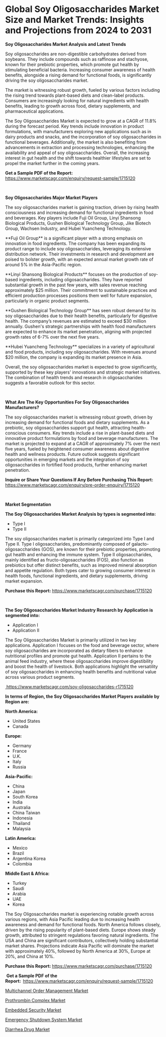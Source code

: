 <p><h1>Global Soy Oligosaccharides Market Size and Market Trends: Insights and Projections from 2024 to 2031</h1></p><p><strong>Soy Oligosaccharides Market Analysis and Latest Trends</strong></p>
<p><p>Soy oligosaccharides are non-digestible carbohydrates derived from soybeans. They include compounds such as raffinose and stachyose, known for their prebiotic properties, which promote gut health by stimulating beneficial bacteria. Increasing consumer awareness of health benefits, alongside a rising demand for functional foods, is significantly driving the soy oligosaccharides market.</p><p>The market is witnessing robust growth, fueled by various factors including the rising trend towards plant-based diets and clean-label products. Consumers are increasingly looking for natural ingredients with health benefits, leading to growth across food, dietary supplements, and pharmaceutical applications.</p><p>The Soy Oligosaccharides Market is expected to grow at a CAGR of 11.8% during the forecast period. Key trends include innovation in product formulations, with manufacturers exploring new applications such as in dairy products and snacks, and the incorporation of soy oligosaccharides in functional beverages. Additionally, the market is also benefiting from advancements in extraction and processing technologies, enhancing the availability and appeal of soy oligosaccharides. Overall, the increasing interest in gut health and the shift towards healthier lifestyles are set to propel the market further in the coming years.</p></p>
<p><strong>Get a Sample PDF of the Report:&nbsp;</strong> <a href="https://www.marketscagr.com/enquiry/request-sample/1715120?utm_campaign=1126&utm_medium=2&utm_source=Github&utm_content=ia&utm_term=23102024&utm_id=soy-oligosaccharides">https://www.marketscagr.com/enquiry/request-sample/1715120</a></p>
<p>&nbsp;</p>
<p><strong>Soy Oligosaccharides Major Market Players</strong></p>
<p><p>The soy oligosaccharides market is gaining traction, driven by rising health consciousness and increasing demand for functional ingredients in food and beverages. Key players include Fuji Oil Group, Linyi Shansong Biological Products, Gushen Biological Technology Group, Jike Biotech Group, Wachsen Industry, and Hubei Yuancheng Technology.</p><p>**Fuji Oil Group** is a significant player with a strong emphasis on innovation in food ingredients. The company has been expanding its product range to include soy oligosaccharides, leveraging its extensive distribution network. Their investments in research and development are poised to bolster growth, with an expected annual market growth rate of around 5% in the Asia-Pacific region.</p><p>**Linyi Shansong Biological Products** focuses on the production of soy-based ingredients, including oligosaccharides. They have reported substantial growth in the past few years, with sales revenue reaching approximately $25 million. Their commitment to sustainable practices and efficient production processes positions them well for future expansion, particularly in organic product segments.</p><p>**Gushen Biological Technology Group** has seen robust demand for its soy oligosaccharides due to their health benefits, particularly for digestive health. The company’s revenues are estimated to exceed $30 million annually. Gushen's strategic partnerships with health food manufacturers are expected to enhance its market penetration, aligning with projected growth rates of 6-7% over the next five years.</p><p>**Hubei Yuancheng Technology** specializes in a variety of agricultural and food products, including soy oligosaccharides. With revenues around $20 million, the company is expanding its market presence in Asia. </p><p>Overall, the soy oligosaccharides market is expected to grow significantly, supported by these key players' innovations and strategic market initiatives. The combination of health trends and research in oligosaccharides suggests a favorable outlook for this sector.</p></p>
<p>&nbsp;</p>
<p><strong>What Are The Key Opportunities For Soy Oligosaccharides Manufacturers?</strong></p>
<p><p>The soy oligosaccharides market is witnessing robust growth, driven by increasing demand for functional foods and dietary supplements. As a prebiotic, soy oligosaccharides support gut health, attracting health-conscious consumers. Key trends include a rise in plant-based diets and innovative product formulations by food and beverage manufacturers. The market is projected to expand at a CAGR of approximately 7% over the next five years, fueled by heightened consumer awareness about digestive health and wellness products. Future outlook suggests significant opportunities in emerging markets and the integration of soy oligosaccharides in fortified food products, further enhancing market penetration.</p></p>
<p><strong>Inquire or Share Your Questions If Any Before Purchasing This Report:</strong> <a href="https://www.marketscagr.com/enquiry/pre-order-enquiry/1715120?utm_campaign=1126&utm_medium=2&utm_source=Github&utm_content=ia&utm_term=23102024&utm_id=soy-oligosaccharides">https://www.marketscagr.com/enquiry/pre-order-enquiry/1715120</a></p>
<p>&nbsp;</p>
<p><strong>Market Segmentation</strong></p>
<p><strong>The Soy Oligosaccharides Market Analysis by types is segmented into:</strong></p>
<p><ul><li>Type I</li><li>Type II</li></ul></p>
<p><p>The soy oligosaccharides market is primarily categorized into Type I and Type II. Type I oligosaccharides, predominantly composed of galacto-oligosaccharides (GOS), are known for their prebiotic properties, promoting gut health and enhancing the immune system. Type II oligosaccharides, mainly identified as fructo-oligosaccharides (FOS), also function as prebiotics but offer distinct benefits, such as improved mineral absorption and appetite regulation. Both types cater to growing consumer interest in health foods, functional ingredients, and dietary supplements, driving market expansion.</p></p>
<p><strong>Purchase this Report:&nbsp;</strong><a href="https://www.marketscagr.com/purchase/1715120?utm_campaign=1126&utm_medium=2&utm_source=Github&utm_content=ia&utm_term=23102024&utm_id=soy-oligosaccharides">https://www.marketscagr.com/purchase/1715120</a></p>
<p>&nbsp;</p>
<p><strong>The Soy Oligosaccharides Market Industry Research by Application is segmented into:</strong></p>
<p><ul><li>Application I</li><li>Application II</li></ul></p>
<p><p>The Soy Oligosaccharides Market is primarily utilized in two key applications. Application I focuses on the food and beverage sector, where soy oligosaccharides are incorporated as dietary fibers to enhance nutritional profiles and promote gut health. Application II pertains to the animal feed industry, where these oligosaccharides improve digestibility and boost the health of livestock. Both applications highlight the versatility of soy oligosaccharides in enhancing health benefits and nutritional value across various product segments.</p></p>
<p><a href="https://www.marketscagr.com/soy-oligosaccharides-r1715120?utm_campaign=1126&utm_medium=2&utm_source=Github&utm_content=ia&utm_term=23102024&utm_id=soy-oligosaccharides">&nbsp;https://www.marketscagr.com/soy-oligosaccharides-r1715120</a></p>
<p><strong>In terms of Region, the Soy Oligosaccharides Market Players available by Region are:</strong></p>
<p>
    <p> <strong> North America: </strong>
        <ul>
            <li>United States</li>
            <li>Canada</li>
        </ul>
        </p> 
    <p> <strong> Europe: </strong>
        <ul>
            <li>Germany</li>
            <li>France</li>
            <li>U.K.</li>
            <li>Italy</li>
            <li>Russia</li>
        </ul>
        </p> 
    <p> <strong> Asia-Pacific: </strong>
        <ul>
            <li>China</li>
            <li>Japan</li>
            <li>South Korea</li>
            <li>India</li>
            <li>Australia</li>
            <li>China Taiwan</li>
            <li>Indonesia</li>
            <li>Thailand</li>
            <li>Malaysia</li>
        </ul>
        </p> 
    <p> <strong> Latin America: </strong>
        <ul>
            <li>Mexico</li>
            <li>Brazil</li>
            <li>Argentina Korea</li>
            <li>Colombia</li>
        </ul>
        </p> 
    <p> <strong> Middle East & Africa: </strong>
        <ul>
            <li>Turkey</li>
            <li>Saudi</li>
            <li>Arabia</li>
            <li>UAE</li>
            <li>Korea</li>
        </ul>
    </p>
    </p>
<p><p>The Soy Oligosaccharides market is experiencing notable growth across various regions, with Asia Pacific leading due to increasing health awareness and demand for functional foods. North America follows closely, driven by the rising popularity of plant-based diets. Europe shows steady growth, attributed to stringent regulations favoring natural ingredients. The USA and China are significant contributors, collectively holding substantial market shares. Projections indicate Asia Pacific will dominate the market with approximately 40%, followed by North America at 30%, Europe at 20%, and China at 10%.</p></p>
<p><strong>Purchase this Report: </strong><a href="https://www.marketscagr.com/purchase/1715120?utm_campaign=1126&utm_medium=2&utm_source=Github&utm_content=ia&utm_term=23102024&utm_id=soy-oligosaccharides">https://www.marketscagr.com/purchase/1715120</a></p>
<p>&nbsp;<strong>Get a Sample PDF of the Report:&nbsp;&nbsp;</strong><a href="https://www.marketscagr.com/enquiry/request-sample/1715120?utm_campaign=1126&utm_medium=2&utm_source=Github&utm_content=ia&utm_term=23102024&utm_id=soy-oligosaccharides">https://www.marketscagr.com/enquiry/request-sample/1715120</a></p>
<p><strong></strong></p>
<p><p><a href="https://www.linkedin.com/pulse/multichannel-order-management-industry-analysis-report-market-f7qac?utm_campaign=1126&utm_medium=2&utm_source=Github&utm_content=ia&utm_term=23102024&utm_id=soy-oligosaccharides">Multichannel Order Management Market</a></p><p><a href="https://www.linkedin.com/pulse/prothrombin-complex-market-navigating-challenges-unlocking-potential-ggcyc?utm_campaign=1126&utm_medium=2&utm_source=Github&utm_content=ia&utm_term=23102024&utm_id=soy-oligosaccharides">Prothrombin Complex Market</a></p><p><a href="https://www.linkedin.com/pulse/embedded-security-market-outlook-forecast-from-2024-2031-rm5ne?utm_campaign=1126&utm_medium=2&utm_source=Github&utm_content=ia&utm_term=23102024&utm_id=soy-oligosaccharides">Embedded Security Market</a></p><p><a href="https://www.linkedin.com/pulse/emergency-shutdown-system-market-essentials-key-players-demand-hodye?utm_campaign=1126&utm_medium=2&utm_source=Github&utm_content=ia&utm_term=23102024&utm_id=soy-oligosaccharides">Emergency Shutdown System Market</a></p><p><a href="https://www.linkedin.com/pulse/diarrhea-drug-market-research-report-exploring-size-revenue-analysis-bslpc?utm_campaign=1126&utm_medium=2&utm_source=Github&utm_content=ia&utm_term=23102024&utm_id=soy-oligosaccharides">Diarrhea Drug Market</a></p></p>